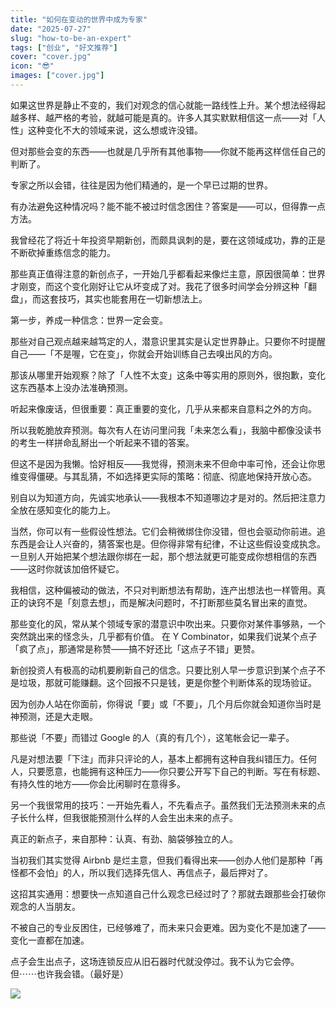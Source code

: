 ```yaml
---
title: "如何在变动的世界中成为专家"
date: "2025-07-27"
slug: "how-to-be-an-expert"
tags: ["创业", "好文推荐"]
cover: "cover.jpg"
icon: "😎"
images: ["cover.jpg"]
---
```

如果这世界是静止不变的，我们对观念的信心就能一路线性上升。某个想法经得起越多样、越严格的考验，就越可能是真的。许多人其实默默相信这一点——对「人性」这种变化不大的领域来说，这么想或许没错。



但对那些会变的东西——也就是几乎所有其他事物——你就不能再这样信任自己的判断了。



专家之所以会错，往往是因为他们精通的，是一个早已过期的世界。



有办法避免这种情况吗？能不能不被过时信念困住？答案是——可以，但得靠一点方法。



我曾经花了将近十年投资早期新创，而颇具讽刺的是，要在这领域成功，靠的正是不断砍掉重练信念的能力。



那些真正值得注意的新创点子，一开始几乎都看起来像烂主意，原因很简单：世界才刚变，而这个变化刚好让它从坏变成了对。我花了很多时间学会分辨这种「翻盘」，而这套技巧，其实也能套用在一切新想法上。



第一步，养成一种信念：世界一定会变。



那些对自己观点越来越笃定的人，潜意识里其实是认定世界静止。只要你不时提醒自己——「不是喔，它在变」，你就会开始训练自己去嗅出风的方向。



那该从哪里开始观察？除了「人性不太变」这条中等实用的原则外，很抱歉，变化这东西基本上没办法准确预测。



听起来像废话，但很重要：真正重要的变化，几乎从来都来自意料之外的方向。



所以我乾脆放弃预测。每次有人在访问里问我「未来怎么看」，我脑中都像没读书的考生一样拼命乱掰出一个听起来不错的答案。



但这不是因为我懒。恰好相反——我觉得，预测未来不但命中率可怜，还会让你思维变得僵硬。与其乱猜，不如选择更实际的策略：彻底、彻底地保持开放心态。



别自以为知道方向，先诚实地承认——我根本不知道哪边才是对的。然后把注意力全放在感知变化的能力上。



当然，你可以有一些假设性想法。它们会稍微绑住你没错，但也会驱动你前进。追东西是会让人兴奋的，猜答案也是。但你得非常有纪律，不让这些假设变成执念。
一旦别人开始把某个想法跟你绑在一起，那个想法就更可能变成你想相信的东西——这时你就该加倍怀疑它。



我相信，这种偏被动的做法，不只对判断想法有帮助，连产出想法也一样管用。真正的诀窍不是「刻意去想」，而是解决问题时，不打断那些莫名冒出来的直觉。



那些变化的风，常从某个领域专家的潜意识中吹出来。只要你对某件事够熟，一个突然跳出来的怪念头，几乎都有价值。
在 Y Combinator，如果我们说某个点子「疯了点」，那通常是称赞——搞不好还比「这点子不错」更赞。



新创投资人有极高的动机要刷新自己的信念。只要比别人早一步意识到某个点子不是垃圾，那就可能赚翻。这个回报不只是钱，更是你整个判断体系的现场验证。



因为创办人站在你面前，你得说「要」或「不要」，几个月后你就会知道你当时是神预测，还是大走眼。



那些说「不要」而错过 Google 的人（真的有几个），这笔帐会记一辈子。



凡是对想法要「下注」而非只评论的人，基本上都拥有这种自我纠错压力。任何人，只要愿意，也能拥有这种压力——你只要公开写下自己的判断。写在有标题、有持久性的地方——你会比闲聊时在意得多。



另一个我很常用的技巧：一开始先看人，不先看点子。虽然我们无法预测未来的点子长什么样，但我很能预测什么样的人会生出未来的点子。



真正的新点子，来自那种：认真、有劲、脑袋够独立的人。



当初我们其实觉得 Airbnb 是烂主意，但我们看得出来——创办人他们是那种「再怪都不会怕」的人，所以我们选择先信人、再信点子，最后押对了。



这招其实通用：想要快一点知道自己什么观念已经过时了？那就去跟那些会打破你观念的人当朋友。



不被自己的专业反困住，已经够难了，而未来只会更难。因为变化不是加速了——变化一直都在加速。



点子会生出点子，这场连锁反应从旧石器时代就没停过。我不认为它会停。
但⋯⋯也许我会错。（最好是）




![](https://prod-files-secure.s3.us-west-2.amazonaws.com/112d0858-5090-4d34-a606-b75eb8d65fd2/46476355-9cf3-4e99-9b7a-3531bc426380/1000202064.png?X-Amz-Algorithm=AWS4-HMAC-SHA256&X-Amz-Content-Sha256=UNSIGNED-PAYLOAD&X-Amz-Credential=ASIAZI2LB46637FVY4QK%2F20250927%2Fus-west-2%2Fs3%2Faws4_request&X-Amz-Date=20250927T092801Z&X-Amz-Expires=3600&X-Amz-Security-Token=IQoJb3JpZ2luX2VjEBkaCXVzLXdlc3QtMiJHMEUCIAjCsqd0222aPvcIHhsFEaE%2Bt1PMyzn6rhCsowSAoQtZAiEAquOEgtXXHk0IQ1rE9CFz7925IwsnLWdcccPMQsgrEtcqiAQIov%2F%2F%2F%2F%2F%2F%2F%2F%2F%2FARAAGgw2Mzc0MjMxODM4MDUiDIjv0YgEAfBqUY3tyyrcAzKBj2RrC%2FOJ9yYyVmaTGNxOXq%2BrJfVw82XM6EmecEw8Z%2FxgDJTqQt2%2Fp2QI7Olvgi0IBZYhgmC9BJxjwiPtKIW00JHIjZi31Lg1%2BbCduHvcRviCv1K%2BZRxwvh7PubJ2hrXHlU52rZW5578xD5tZsbUrlA6W0OQHHXVx3kfVS%2Bwskn9%2F3O9d99YbDlPiWBWdf9YQcBcXsgJ6G4gsry14BJkXJMSG9hZti6BVcXe093bsdMeifi7ab%2BHG5sw50oYP76VkjMklqki68j8JAxYEoRET1vuQLV9GtF3HZnmWf6cFtUiAFIM4o8e6HmXLdPu9%2Fz%2BxuZ5tz2ntQWrW6T8kZwq5f%2BxVzf1bMfkHWA%2B0hWLnRTyS6z%2FFOi2M0i1SS19B7UzU6AHMG13L7a%2BWHn2slRLpJf%2BMFLHA4NazLL483djX%2BOIQ4EaqMoE2sLOuVc02M4SLsfrhQPj5PLqioj4uN8pql7pZEQmOoygaAuYPIcsyxGgzFuQm%2FS6xVdYT2sgLJI%2FukxwtrUIcPgdIouI5Ipv6FGuAhzbVxUl3JmXx1MsBe%2B%2FuBblE3L7selpKtG8AjrvEaNaWWS3JvFQKyJhk4aTbxDniZOZqLZJ78vmzn9IyX2ZpIm7E6HMyg0iAMPXD3sYGOqUBlyX6HVJxPRtUoMcMWuH2ZijmLPQ3kYH4ZiMOUIvjQEtblFeYnEjvhx24eTOaimTdA3hNPxrhjeWiKdO6uFeHT8K4rqC2AwlRIl%2F7VuYMoEctJJkOcdSekUOJnulYZ7Zi5FPphZnSKYkc34F0%2FgZGr2Paj02PtFhKADA6gDoFmFk53VWJeNSVnyJGX0ftx21c86wcSJix9moGVMrrW4XtEw1lduPz&X-Amz-Signature=06d3fd984e544eefeb4d858a328f0045a7277cbf801cda40d66d4adaa2981346&X-Amz-SignedHeaders=host&x-amz-checksum-mode=ENABLED&x-id=GetObject)

